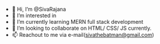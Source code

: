- 👋 Hi, I’m @SivaRajana
- 👀 I’m interested in 
- 🌱 I’m currently learning MERN full stack development
- 💞️ I’m looking to collaborate on HTML/ CSS/ JS currently.
- 📫 Reachout to me via e-mail(sivathebatman@gmail.com)

